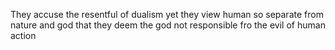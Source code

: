 They accuse the resentful of dualism yet they view human so separate from nature and god that they deem the god not responsible fro the evil of human action